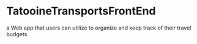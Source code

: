 # TatooineTransportsFrontEnd
a Web app that users can utilize to organize and keep track of their travel budgets.
